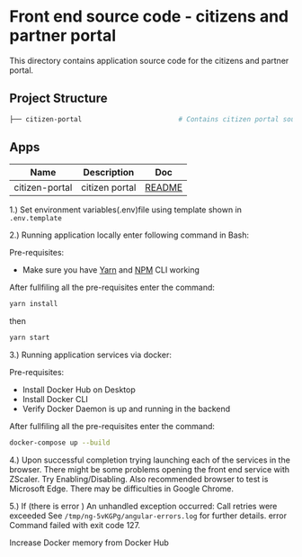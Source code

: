 # Front end source code - citizens and partner portal

This directory contains application source code for the citizens and partner portal.

## Project Structure

```bash
├── citizen-portal                        # Contains citizen portal source code.
```

## Apps

Name           | Description    | Doc
-------------- | -------------- | ----------------------------------
citizen-portal | citizen portal | [README](citizen-portal/README.md)

1.) Set environment variables(.env)file using template shown in `.env.template`

2.) Running application locally enter following command in Bash:

Pre-requisites:

- Make sure you have [Yarn](https://classic.yarnpkg.com/en/docs/getting-started/) and [NPM](https://docs.npmjs.com/getting-started) CLI working

After fullfiling all the pre-requisites enter the command:

```bash
yarn install
```

then

```bash
yarn start
```

3.) Running application services via docker:

Pre-requisites:

- Install Docker Hub on Desktop
- Install Docker CLI
- Verify Docker Daemon is up and running in the backend

After fullfiling all the pre-requisites enter the command:

```bash
docker-compose up --build
```

4.) Upon successful completion trying launching each of the services in the browser. There might be some problems opening the front end service with ZScaler. Try Enabling/Disabling. Also recommended browser to test is Microsoft Edge. There may be difficulties in Google Chrome.

5.) If (there is error ) An unhandled exception occurred: Call retries were exceeded See `/tmp/ng-5vKGPg/angular-errors.log` for further details. error Command failed with exit code 127.

Increase Docker memory from Docker Hub
